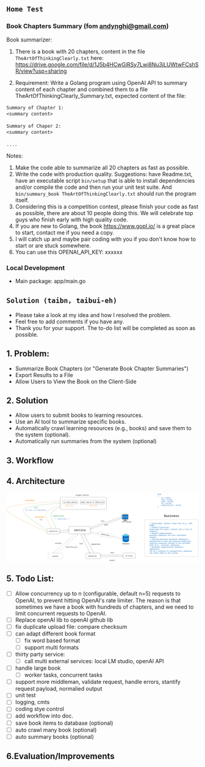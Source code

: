 ## `Home Test`
### Book Chapters Summary (fom andynghi@gmail.com)
Book summarizer:
1. There is a book with 20 chapters, content in the file `TheArtOfThinkingClearly.txt` here: https://drive.google.com/file/d/1J5b4HCwGiRSy7Lwi8Nu3jLUWtwFCshSR/view?usp=sharing

2. Requirement: Write a Golang program using OpenAI API to summary content of each chapter and combined them to a file TheArtOfThinkingClearly_Summary.txt, expected content of the file:

```
Summary of Chapter 1:
<summary content>

Summary of Chaper 2:
<summary content>

....
```


Notes:
1. Make the code able to summarize all 20 chapters as fast as possible.
2. Write the code with production quality. Suggestions: have Readme.txt, have an executable script `bin/setup` that is able to install dependencies and/or compile the code and then run your unit test suite. And `bin/summary_book TheArtOfThinkingClearly.txt` should run the program itself.
3. Considering this is a competition contest, please finish your code as fast as possible, there are about 10 people doing this. We will celebrate top guys who finish early with high quality code.
4. If you are new to Golang, the book https://www.gopl.io/ is a great place to start, contact me if you need a copy.
5. I will catch up and maybe pair coding with you if you don't know how to start or are stuck somewhere.
6. You can use this OPENAI_API_KEY: xxxxxx


### Local Development
- Main package: app/main.go
## `Solution (taibn, taibui-eh)`
- Please take a look at my idea and how I resolved the problem.
- Feel free to add comments if you have any.
- Thank you for your support. The to-do list will be completed as soon as possible.


## 1. Problem:

- Summarize Book Chapters (or "Generate Book Chapter Summaries")
- Export Results to a File
- Allow Users to View the Book on the Client-Side

## 2. Solution

- Allow users to submit books to learning resources.
- Use an AI tool to summarize specific books.
- Automatically crawl learning resources (e.g., books) and save them to the system (optional).
- Automatically run summaries from the system (optional)

## 3. Workflow

## 4. Architecture

![Untitled](./architecture.png)

## 5. Todo List:
- [ ] Allow concurrency up to n (configurable, default n=5) requests to OpenAI, to prevent hitting OpenAI's rate limiter. The reason is that sometimes we have a book with hundreds of chapters, and we need to limit concurrent requests to OpenAI.
- [ ] Replace openAI lib to openAI github lib
- [ ]  fix duplicate upload file: compare checksum
- [ ]  can adapt different book format
    - [ ]  fix word based format
    - [ ]  support multi formats
- [ ]  thirty party service:
    - [ ]  call multi external services: local LM studio, openAI API
- [ ]  handle large book
    - [ ]  worker tasks, concurrent tasks
- [ ]  support more middleman, validate request, handle errors, stantify request payload, normalied output
- [ ]  unit test
- [ ]  logging, cmts
- [ ]  coding stye control
- [ ]  add workflow into doc.
- [ ]  save book items to database (optional)
- [ ]  auto crawl many book (optional)
- [ ]  auto summary books (optional)

## 6.Evaluation/Improvements
